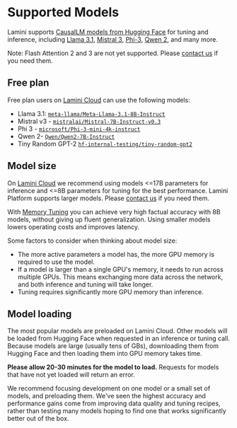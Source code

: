 # Supported Models

Lamini supports [CausalLM models from Hugging Face](https://huggingface.co/docs/transformers/en/model_doc/auto#transformers.AutoModelForCausalLM) for tuning and inference, including [Llama 3.1](https://huggingface.co/docs/transformers/v4.42.0/en/model_doc/llama3), [Mistral 3](https://huggingface.co/docs/transformers/v4.42.0/en/model_doc/mistral), [Phi-3](https://huggingface.co/docs/transformers/main/en/model_doc/phi3), [Qwen 2](https://huggingface.co/docs/transformers/main/en/model_doc/qwen2), and many more.

Note: Flash Attention 2 and 3 are not yet supported. Please [contact us](https://www.lamini.ai/contact) if you need them.

## Free plan

Free plan users on [Lamini Cloud](https://app.lamini.ai) can use the following models:

- Llama 3.1: [`meta-llama/Meta-Llama-3.1-8B-Instruct`](https://huggingface.co/meta-llama/Meta-Llama-3.1-8B-Instruct)
- Mistral v3 - [`mistralai/Mistral-7B-Instruct-v0.3`](https://huggingface.co/mistralai/Mistral-7B-Instruct-v0.3)
- Phi 3 - [`microsoft/Phi-3-mini-4k-instruct`](https://huggingface.co/Phi-3-mini-4k-instruct)
- Qwen 2- [`Qwen/Qwen2-7B-Instruct`](https://huggingface.co/Qwen/Qwen2-7B-Instruct)
- Tiny Random GPT-2 [`hf-internal-testing/tiny-random-gpt2`](https://huggingface.co/hf-internal-testing/tiny-random-gpt2)

## Model size

On [Lamini Cloud](https://app.lamini.ai) we recommend using models <=17B parameters for inference and <=8B parameters for tuning for the best performance. Lamini Platform supports larger models. Please [contact us](https://www.lamini.ai/contact) if you need them.

With [Memory Tuning](/tuning/memory_tuning) you can achieve very high factual accuracy with 8B models, without giving up fluent generalization. Using smaller models lowers operating costs and improves latency.

Some factors to consider when thinking about model size:

- The more active parameters a model has, the more GPU memory is required to use the model. 
- If a model is larger than a single GPU's memory, it needs to run across multiple GPUs. This means exchanging more data across the network, and both inference and tuning will take longer. 
- Tuning requires significantly more GPU memory than inference.

## Model loading

The most popular models are preloaded on Lamini Cloud. Other models will be loaded from Hugging Face when requested in an inference or tuning call. Because models are large (usually tens of GBs), downloading them from Hugging Face and then loading them into GPU memory takes time. 

**Please allow 20-30 minutes for the model to load.** Requests for models that have not yet loaded will return an error.

We recommend focusing development on one model or a small set of models, and preloading them. We've seen the highest accuracy and performance gains come from improving data quality and tuning recipes, rather than testing many models hoping to find one that works significantly better out of the box.